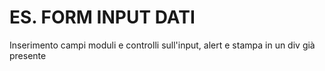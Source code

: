 # ES. FORM INPUT DATI

Inserimento campi moduli e controlli sull'input, alert e stampa in un div già presente
